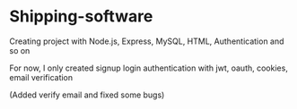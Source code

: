 # Shipping-software
Creating project with Node.js, Express, MySQL, HTML, Authentication and so on

For now, I only created signup login authentication with jwt, oauth, cookies, email verification 


(Added verify email and fixed some bugs)

